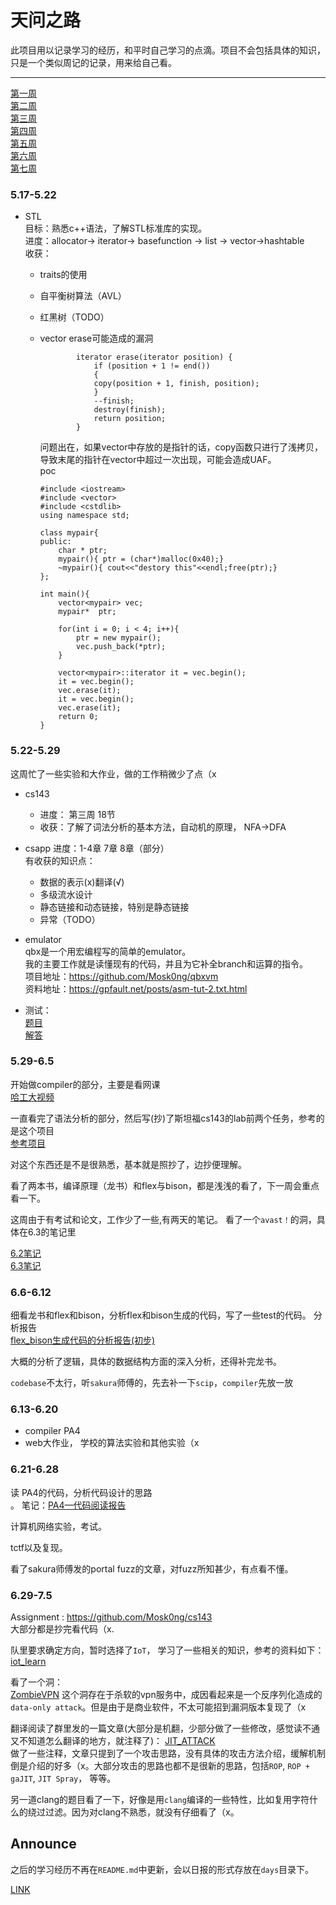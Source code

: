 # 天问之路

此项目用以记录学习的经历，和平时自己学习的点滴。项目不会包括具体的知识，只是一个类似周记的记录，用来给自己看。

---
[第一周](#week1)<br />
[第二周](#week2)<br />
[第三周](#week3)<br />
[第四周](#week4)<br />
[第五周](#week5)<br />
[第六周](#week6)<br />
[第七周](#week7)<br />

### <h3 id="week1">5.17-5.22</h3>
- STL<br />
目标：熟悉c++语法，了解STL标准库的实现。<br />
进度：allocator-> iterator-> basefunction -> list -> vector->hashtable<br />
收获：<br />
    - <a herf = "https://www.xuebuyuan.com/1919018.html">traits的使用</a><br />
    - <a herf = "https://blog.csdn.net/qq_25343557/article/details/89110319">自平衡树算法（AVL）</a><br />
    - 红黑树（TODO）
    - vector erase可能造成的漏洞<br>
    
        ```
                iterator erase(iterator position) {
                    if (position + 1 != end())
                    {
                    copy(position + 1, finish, position);
                    }
                    --finish;
                    destroy(finish);
                    return position;
                }
        ```
        问题出在，如果vector中存放的是指针的话，copy函数只进行了浅拷贝，导致末尾的指针在vector中超过一次出现，可能会造成UAF。<br />
        poc
        ```
        #include <iostream>
        #include <vector>
        #include <cstdlib>
        using namespace std;

        class mypair{
        public:
            char * ptr;
            mypair(){ ptr = (char*)malloc(0x40);}
            ~mypair(){ cout<<"destory this"<<endl;free(ptr);} 
        };

        int main(){
            vector<mypair> vec;
            mypair*  ptr;

            for(int i = 0; i < 4; i++){
                ptr = new mypair();
                vec.push_back(*ptr);
            }

            vector<mypair>::iterator it = vec.begin();
            it = vec.begin();
            vec.erase(it);
            it = vec.begin();
            vec.erase(it);
            return 0;
        }
        ```

### <h3 id="week2">5.22-5.29</h3>
这周忙了一些实验和大作业，做的工作稍微少了点（x

- cs143
    - 进度： 第三周 18节
    - 收获：了解了词法分析的基本方法，自动机的原理， NFA->DFA

- csapp
    进度：1-4章 7章 8章（部分）<br />
    有收获的知识点：
    - 数据的表示(x)翻译(√)
    - 多级流水设计
    - 静态链接和动态链接，特别是静态链接
    - 异常（TODO）

- emulator<br />
    qbx是一个用宏编程写的简单的emulator。<br />
    我的主要工作就是读懂现有的代码，并且为它补全branch和运算的指令。<br />
    项目地址：https://github.com/Mosk0ng/qbxvm <br />
    资料地址：https://gpfault.net/posts/asm-tut-2.txt.html <br />

- 测试：<br>
    [题目](./test/test1.md)<br />
    [解答](./solution/test1/vector.cpp)</a>

### <h3 id="week3">5.29-6.5</h3>

开始做compiler的部分，主要是看网课<br />
[哈工大视频](https://www.icourse163.org/learn/HIT-1002123007?tid=1450215473#/learn/content?type=detail&id=1214538555&cid=1218322632&replay=true)

一直看完了语法分析的部分，然后写(抄)了斯坦福cs143的lab前两个任务，参考的是这个项目<br />
[参考项目](https://github.com/skyzluo/CS143-Compilers-Stanford/blob/master)

对这个东西还是不是很熟悉，基本就是照抄了，边抄便理解。

看了两本书，编译原理（龙书）和flex与bison，都是浅浅的看了，下一周会重点看一下。

这周由于有考试和论文，工作少了一些,有两天的笔记。
看了一个`avast！`的洞，具体在6.3的笔记里

[6.2笔记](./days/2020_6_2.md) <br/>
[6.3笔记](./days/2020_6_3.md) <br/>

### <h3 id="week4">6.6-6.12</h3>

细看龙书和flex和bison，分析flex和bison生成的代码，写了一些test的代码。
分析报告<br />
[flex_bison生成代码的分析报告(初步)](./days/2020_6_11.md)

大概的分析了逻辑，具体的数据结构方面的深入分析，还得补完龙书。

`codebase`不太行，听`sakura`师傅的，先去补一下`scip`，`compiler`先放一放

### <h3 id="week5">6.13-6.20</h3>

- compiler PA4
- web大作业， 学校的算法实验和其他实验（x


### <h3 id="week6">6.21-6.28</h3>

读 PA4的代码，分析代码设计的思路<br />。
笔记：[PA4—代码阅读报告](./days/2020_6_26.md) <br />

计算机网络实验，考试。

tctf以及复现。

看了sakura师傅发的portal fuzz的文章，对fuzz所知甚少，有点看不懂。

### <h3 id="week7">6.29-7.5</h3>

Assignment : https://github.com/Mosk0ng/cs143<br />
大部分都是抄完看代码（x.

队里要求确定方向，暂时选择了`IoT`， 学习了一些相关的知识，参考的资料如下：<br />
[iot_learn](https://github.com/H4lo/IOT_Articles_Collection)

看了一个洞：<br />
[ZombieVPN](https://0xsha.io/posts/zombievpn-breaking-that-internet-security)
这个洞存在于杀软的vpn服务中，成因看起来是一个反序列化造成的`data-only attack`。但是由于是商业软件，不太可能招到漏洞版本复现了（x

翻译阅读了群里发的一篇文章(大部分是机翻，少部分做了一些修改，感觉读不通又不知道怎么翻译的地方，就注释了)：
[JIT_ATTACK](./days/Attacking_Clientside_JIT_Compilers_Paper.zh-CN.docx) <br />
做了一些注释，文章只提到了一个攻击思路，没有具体的攻击方法介绍，缓解机制倒是介绍的好多（x。大部分攻击的思路也都不是很新的思路，包括`ROP`,
`ROP + gaJIT`, `JIT Spray`， 等等。

另一道clang的题目看了一下，好像是用`clang`编译的一些特性，比如复用字符什么的绕过过滤。因为对clang不熟悉，就没有仔细看了（x。



## Announce
之后的学习经历不再在`README.md`中更新，会以日报的形式存放在`days`目录下。

[LINK](./days/)
